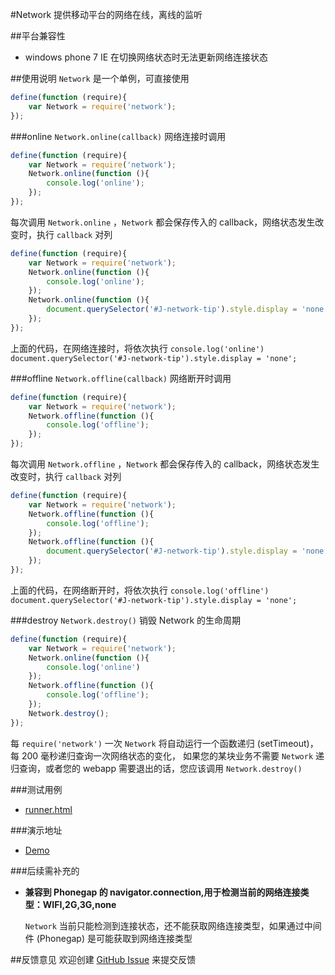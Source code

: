 #Network
提供移动平台的网络在线，离线的监听

##平台兼容性
- windows phone 7 IE 在切换网络状态时无法更新网络连接状态

##使用说明
`Network` 是一个单例，可直接使用

```js
define(function (require){
    var Network = require('network');
});
```

###online `Network.online(callback)`
网络连接时调用
```js
define(function (require){
    var Network = require('network');
    Network.online(function (){
        console.log('online');
    });
});
```
每次调用 `Network.online` ，`Network` 都会保存传入的 callback，网络状态发生改变时，执行 `callback` 对列
```js
define(function (require){
    var Network = require('network');
    Network.online(function (){
        console.log('online');
    });
    Network.online(function (){
        document.querySelector('#J-network-tip').style.display = 'none';
    });
});
```
上面的代码，在网络连接时，将依次执行 `console.log('online')` `document.querySelector('#J-network-tip').style.display = 'none';`

###offline  `Network.offline(callback)`
网络断开时调用
```js
define(function (require){
    var Network = require('network');
    Network.offline(function (){
        console.log('offline');
    });
});
```
每次调用 `Network.offline` ，`Network` 都会保存传入的 callback，网络状态发生改变时，执行 `callback` 对列
```js
define(function (require){
    var Network = require('network');
    Network.offline(function (){
        console.log('offline');
    });
    Network.offline(function (){
        document.querySelector('#J-network-tip').style.display = 'none';
    });
});
```
上面的代码，在网络断开时，将依次执行 `console.log('offline')` `document.querySelector('#J-network-tip').style.display = 'none';`

###destroy `Network.destroy()`
销毁 Network 的生命周期
```js
define(function (require){
    var Network = require('network');
    Network.online(function (){
        console.log('online')
    });
    Network.offline(function (){
        console.log('offline');
    });
    Network.destroy();
});
```
每 `require('network')` 一次 `Network` 将自动运行一个函数递归 (setTimeout)，每 200 毫秒递归查询一次网络状态的变化，
如果您的某块业务不需要 `Network` 递归查询，或者您的 webapp 需要退出的话，您应该调用 `Network.destroy()`

###测试用例
- [runner.html](../lib/network/tests/runner.html)

###演示地址
- [Demo](../lib/network/examples/network.html)

###后续需补充的
-    **兼容到 Phonegap 的 navigator.connection,用于检测当前的网络连接类型：WIFI,2G,3G,none**

     `Network` 当前只能检测到连接状态，还不能获取网络连接类型，如果通过中间件 (Phonegap) 是可能获取到网络连接类型

##反馈意见
欢迎创建 [GitHub Issue](http://github.com/alipay/handy/issues/new) 来提交反馈